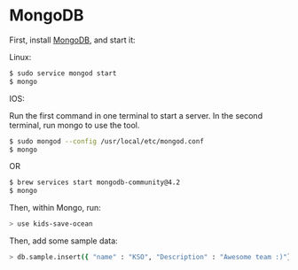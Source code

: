 # MongoDB

First, install [MongoDB](https://docs.mongodb.com/manual/administration/install-community/), and start it:

Linux:

```sh
$ sudo service mongod start
$ mongo
```

IOS:

Run the first command in one terminal to start a server. In the second terminal, run mongo to use the tool.

```sh
$ sudo mongod --config /usr/local/etc/mongod.conf
$ mongo
```

OR

```sh
$ brew services start mongodb-community@4.2
$ mongo
```

Then, within Mongo, run:

```sh
> use kids-save-ocean
```

Then, add some sample data:

```sh
> db.sample.insert({ "name" : "KSO", "Description" : "Awesome team :)"})

```
